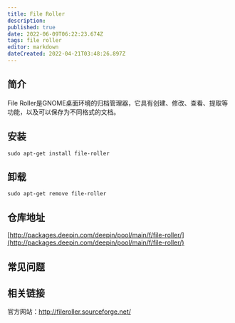 ```yaml
---
title: File Roller
description: 
published: true
date: 2022-06-09T06:22:23.674Z
tags: file roller
editor: markdown
dateCreated: 2022-04-21T03:48:26.897Z
---
```


## 简介

File Roller是GNOME桌面环境的归档管理器，它具有创建、修改、查看、提取等功能，以及可以保存为不同格式的文档。

## 安装

`sudo apt-get install file-roller`

## 卸载

`sudo apt-get remove file-roller`

## 仓库地址

[http://packages.deepin.com/deepin/pool/main/f/file-roller/](http://packages.deepin.com/deepin/pool/main/f/file-roller/)

## 常见问题

## 相关链接
官方网站：http://fileroller.sourceforge.net/